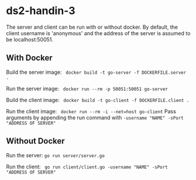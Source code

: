 # ds2-handin-3

The server and client can be run with or without docker. 
By default, the client username is 'anonymous' and the address of the server is assumed to be localhost:50051.

## With Docker

Build the server image: `` docker build -t go-server -f DOCKERFILE.server .``

Run the server image: `` docker run --rm -p 50051:50051 go-server``


Build the client image: `` docker build -t go-client -f DOCKERFILE.client .``

Run the client image: `` docker run --rm -i --net=host go-client``
Pass arguments by appending the run command with `` -username "NAME" -sPort "ADDRESS OF SERVER" ``

## Without Docker

Run the server: `` go run server/server.go ``

Run the client: `` go run client/client.go -username "NAME" -sPort "ADDRESS OF SERVER"``
